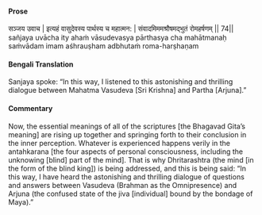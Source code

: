 #### Prose 

सञ्जय उवाच |
इत्यहं वासुदेवस्य पार्थस्य च महात्मन: |
संवादमिममश्रौषमद्भुतं रोमहर्षणम् || 74||
sañjaya uvācha
ity ahaṁ vāsudevasya pārthasya cha mahātmanaḥ
saṁvādam imam aśhrauṣham adbhutaṁ roma-harṣhaṇam

 #### Bengali Translation 

Sanjaya spoke: “In this way, I listened to this astonishing and thrilling dialogue between Mahatma Vasudeva [Sri Krishna] and Partha [Arjuna].”

 #### Commentary 

Now, the essential meanings of all of the scriptures [the Bhagavad Gita’s meaning] are rising up together and springing forth to their conclusion in the inner perception. Whatever is experienced happens verily in the antahkarana [the four aspects of personal consciousness, including the unknowing [blind] part of the mind]. That is why Dhritarashtra (the mind [in the form of the blind king]) is being addressed, and this is being said: “In this way, I have heard the astonishing and thrilling dialogue of questions and answers between Vasudeva (Brahman as the Omnipresence) and Arjuna (the confused state of the jiva [individual] bound by the bondage of Maya).”